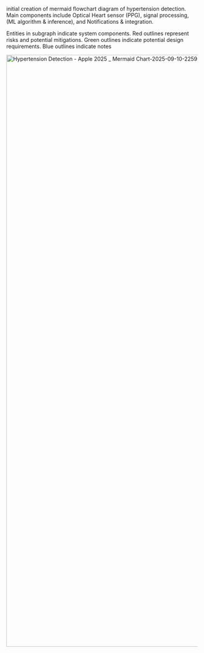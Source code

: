 initial creation of mermaid flowchart diagram of hypertension detection. 
Main components include Optical Heart sensor (PPG), signal processing, (ML algorithm & inference), and Notifications & integration. 

Entities in subgraph indicate system components. Red outlines represent risks and potential mitigations. Green outlines indicate potential design requirements. Blue outlines indicate notes

<img width="3840" height="1559" alt="Hypertension Detection - Apple 2025 _ Mermaid Chart-2025-09-10-225907" src="https://github.com/user-attachments/assets/2847179f-4ec0-454a-b87e-5e573ad24440" />
